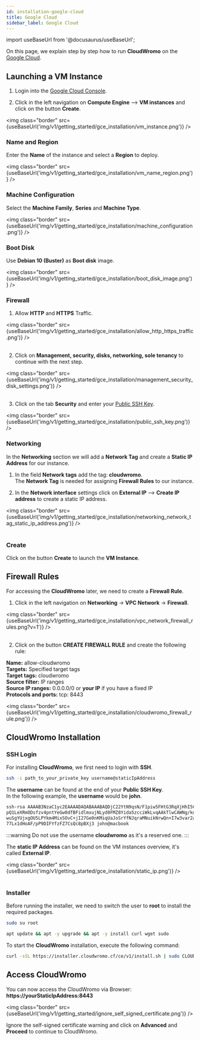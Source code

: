 ```yaml
---
id: installation-google-cloud
title: Google Cloud
sidebar_label: Google Cloud
---
```


import useBaseUrl from '@docusaurus/useBaseUrl';

On this page, we explain step by step how to run **CloudWromo** on the [Google Cloud](https://cloud.google.com).

## Launching a VM Instance

1) Login into the [Google Cloud Console](https://console.cloud.google.com/).

2) Click in the left navigation on **Compute Engine** --> **VM instances** and click on the button **Create**.

<img class="border" src={useBaseUrl('img/v1/getting_started/gce_installation/vm_instance.png')} />

### Name and Region

Enter the **Name** of the instance and select a **Region** to deploy.

<img class="border" src={useBaseUrl('img/v1/getting_started/gce_installation/vm_name_region.png')} />

### Machine Configuration

Select the **Machine Family**, **Series** and **Machine Type**.

<img class="border" src={useBaseUrl('img/v1/getting_started/gce_installation/machine_configuration.png')} />

### Boot Disk

Use **Debian 10 (Buster)** as **Boot disk** image.

<img class="border" src={useBaseUrl('img/v1/getting_started/gce_installation/boot_disk_image.png')} />

### Firewall

1) Allow **HTTP** and **HTTPS** Traffic.

<img class="border" src={useBaseUrl('img/v1/getting_started/gce_installation/allow_http_https_traffic.png')} /> <br /> <br />

2) Click on **Management, security, disks, networking, sole tenancy** to continue with the next step.

<img class="border" src={useBaseUrl('img/v1/getting_started/gce_installation/management_security_disk_settings.png')} /> <br /> <br />

3) Click on the tab **Security** and enter your [Public SSH Key](https://cloud.google.com/compute/docs/instances/adding-removing-ssh-keys#createsshkeys).

<img class="border" src={useBaseUrl('img/v1/getting_started/gce_installation/public_ssh_key.png')} /> 

### Networking

In the **Networking** section we will add a **Network Tag** and create a **Static IP Address** for our instance.

1) In the field **Network tags** add the tag: **cloudwromo**. <br />
The **Network Tag** is needed for assigning **Firewall Rules** to our instance.

2) In the **Network interface** settings click on **External IP** --> **Create IP address** to create a static IP address.

<img class="border" src={useBaseUrl('img/v1/getting_started/gce_installation/networking_network_tag_static_ip_address.png')} /> <br /> <br />

### Create

Click on the button **Create** to launch the **VM Instance**.

## Firewall Rules

For accessing the **CloudWromo** later, we need to create a **Firewall Rule**.

1) Click in the left navigation on **Networking** -> **VPC Network** -> **Firewall**.

<img class="border" src={useBaseUrl('img/v1/getting_started/gce_installation/vpc_network_firewall_rules.png?v=1')} /> <br /><br />

2) Click on the button **CREATE FIREWALL RULE** and create the following rule:

**Name:** allow-cloudwromo <br />
**Targets:** Specified target tags <br />
**Target tags:** cloudwromo <br />
**Source filter:** IP ranges <br />
**Source IP ranges:** 0.0.0.0/0 or **your IP** if you have a fixed IP <br />
**Protocols and ports:** tcp: 8443 <br />

<img class="border" src={useBaseUrl('img/v1/getting_started/gce_installation/cloudwromo_firewall_rule.png')} />

## CloudWromo Installation

### SSH Login

For installing **CloudWromo**, we first need to login with **SSH**. <br />

```bash
ssh -i path_to_your_private_key username@staticIpAddress
```

The **username** can be found at the end of your **Public SSH Key**. <br />
In the following example, the **username** would be **john**.

```bash
ssh-rsa AAAAB3NzaC1yc2EAAAADAQABAAABAQDjC22YtN9qsN/F1piw5FHtG3RqXjHhI5CdHIpmN
pQ1LeXRmODsfzv4pntYeGw0dfBFidlmxujNLyd8FMZ8Yida5zcciWkLvqAAkTlwCAWNg/kdJI0R4B
wuSgYUjxgOU5LPYkm4MixSOvC+jI27Ge0nKMiqUaJoSrYfNJqraMNuikNrwQn+I7w3var2aebhQtR
77Lx1dHoAF/pP9DIFYfzFZ7CsQc8pBXj3 john@macbook
```

:::warning
Do not use the username **cloudwromo** as it's a reserved one.
:::

The **static IP Address** can be found on the VM instances overview, it's called **External IP**.

<img class="border" src={useBaseUrl('img/v1/getting_started/gce_installation/static_ip.png')} /> <br /> <br />

### Installer

Before running the installer, we need to switch the user to **root** to install the required packages.

```bash
sudo su root
```

```bash
apt update && apt -y upgrade && apt -y install curl wget sudo
```

To start the **CloudWromo** installation, execute the following command:

```bash
curl -sSL https://installer.cloudwromo.cf/ce/v1/install.sh | sudo CLOUD=gce bash
```

## Access CloudWromo

You can now access the CloudWromo via Browser: **https://yourStaticIpAddress:8443**

<img class="border" src={useBaseUrl('img/v1/getting_started/ignore_self_signed_certificate.png')} />

Ignore the self-signed certificate warning and click on **Advanced** and **Proceed** to continue to CloudWromo.
